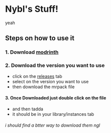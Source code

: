 # Nybl's Stuff!
yeah
## Steps on how to use it
### 1. Download [modrinth](https://modrinth.com/app)

### 2. Download the version you want to use
- click on  the [releases](https://github.com/vylvent/mystuff/releases) tab
- select on the version you want to use
- then download the mrpack file


####  3. Once Downloaded just double click on the file
- and then tadda
- it should be in your library/instances tab
###### i should find a btter way to download them ngl
